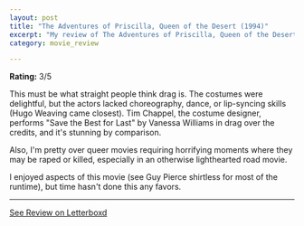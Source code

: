 ```yaml
---
layout: post
title: "The Adventures of Priscilla, Queen of the Desert (1994)"
excerpt: "My review of The Adventures of Priscilla, Queen of the Desert (1994)"
category: movie_review

---
```


**Rating:** 3/5

This must be what straight people think drag is. The costumes were delightful, but the actors lacked choreography, dance, or lip-syncing skills (Hugo Weaving came closest). Tim Chappel, the costume designer, performs "Save the Best for Last" by Vanessa Williams in drag over the credits, and it's stunning by comparison.

Also, I'm pretty over queer movies requiring horrifying moments where they may be raped or killed, especially in an otherwise lighthearted road movie.

I enjoyed aspects of this movie (see Guy Pierce shirtless for most of the runtime), but time hasn't done this any favors.

<hr>

[See Review on Letterboxd](https://boxd.it/8AkXJR)
